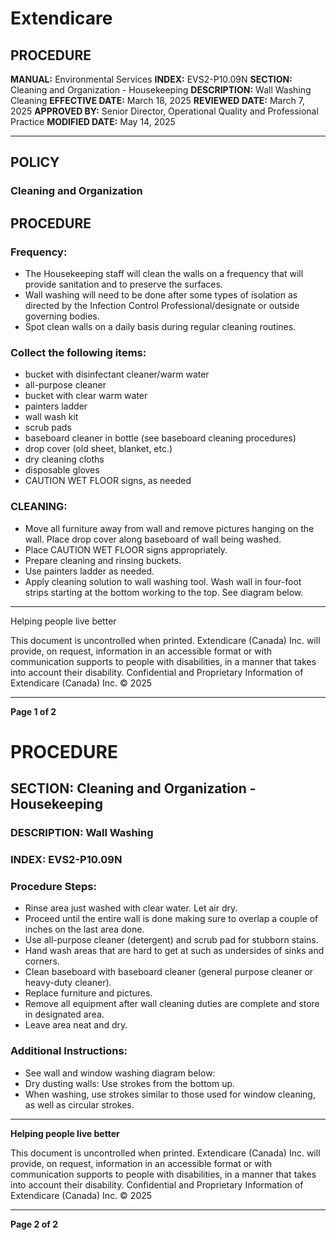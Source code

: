 # Extendicare

## PROCEDURE

**MANUAL:** Environmental Services
**INDEX:** EVS2-P10.09N
**SECTION:** Cleaning and Organization - Housekeeping
**DESCRIPTION:** Wall Washing Cleaning
**EFFECTIVE DATE:** March 18, 2025
**REVIEWED DATE:** March 7, 2025
**APPROVED BY:** Senior Director, Operational Quality and Professional Practice
**MODIFIED DATE:** May 14, 2025

----

## POLICY

### Cleaning and Organization

## PROCEDURE

### Frequency:
- The Housekeeping staff will clean the walls on a frequency that will provide sanitation and to preserve the surfaces.
- Wall washing will need to be done after some types of isolation as directed by the Infection Control Professional/designate or outside governing bodies.
- Spot clean walls on a daily basis during regular cleaning routines.

### Collect the following items:
- bucket with disinfectant cleaner/warm water
- all-purpose cleaner
- bucket with clear warm water
- painters ladder
- wall wash kit
- scrub pads
- baseboard cleaner in bottle (see baseboard cleaning procedures)
- drop cover (old sheet, blanket, etc.)
- dry cleaning cloths
- disposable gloves
- CAUTION WET FLOOR signs, as needed

### CLEANING:
- Move all furniture away from wall and remove pictures hanging on the wall. Place drop cover along baseboard of wall being washed.
- Place CAUTION WET FLOOR signs appropriately.
- Prepare cleaning and rinsing buckets.
- Use painters ladder as needed.
- Apply cleaning solution to wall washing tool. Wash wall in four-foot strips starting at the bottom working to the top. See diagram below.

----

Helping people live better

This document is uncontrolled when printed.
Extendicare (Canada) Inc. will provide, on request, information in an accessible format or with communication supports to people with disabilities, in a manner that takes into account their disability. Confidential and Proprietary Information of Extendicare (Canada) Inc. © 2025

----

**Page 1 of 2**

# PROCEDURE

## SECTION: Cleaning and Organization - Housekeeping
### DESCRIPTION: Wall Washing
### INDEX: EVS2-P10.09N

### Procedure Steps:
- Rinse area just washed with clear water. Let air dry.
- Proceed until the entire wall is done making sure to overlap a couple of inches on the last area done.
- Use all-purpose cleaner (detergent) and scrub pad for stubborn stains.
- Hand wash areas that are hard to get at such as undersides of sinks and corners.
- Clean baseboard with baseboard cleaner (general purpose cleaner or heavy-duty cleaner).
- Replace furniture and pictures.
- Remove all equipment after wall cleaning duties are complete and store in designated area.
- Leave area neat and dry.

### Additional Instructions:
- See wall and window washing diagram below:
- Dry dusting walls: Use strokes from the bottom up.
- When washing, use strokes similar to those used for window cleaning, as well as circular strokes.

----

**Helping people live better**

This document is uncontrolled when printed. Extendicare (Canada) Inc. will provide, on request, information in an accessible format or with communication supports to people with disabilities, in a manner that takes into account their disability. Confidential and Proprietary Information of Extendicare (Canada) Inc. © 2025

----

**Page 2 of 2**